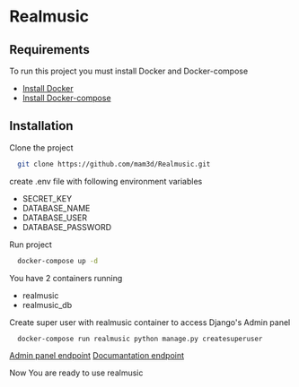 # Realmusic

## Requirements

To run this project you must install Docker and Docker-compose
- [Install Docker](https://docs.docker.com/engine/install/)
- [Install Docker-compose](https://docs.docker.com/compose/install/)

## Installation
Clone the project
```sh
  git clone https://github.com/mam3d/Realmusic.git
```
create .env file with following environment variables
- SECRET_KEY
- DATABASE_NAME
- DATABASE_USER
- DATABASE_PASSWORD

Run project
```sh
  docker-compose up -d
```
You have 2 containers running
- realmusic
- realmusic_db

Create super user with realmusic container to access Django's Admin panel
```sh
  docker-compose run realmusic python manage.py createsuperuser
```
[Admin panel endpoint](http://127.0.0.1:8000/admin)
[Documantation endpoint](http://127.0.0.1:8000/api/doc)

Now You are ready to use realmusic
